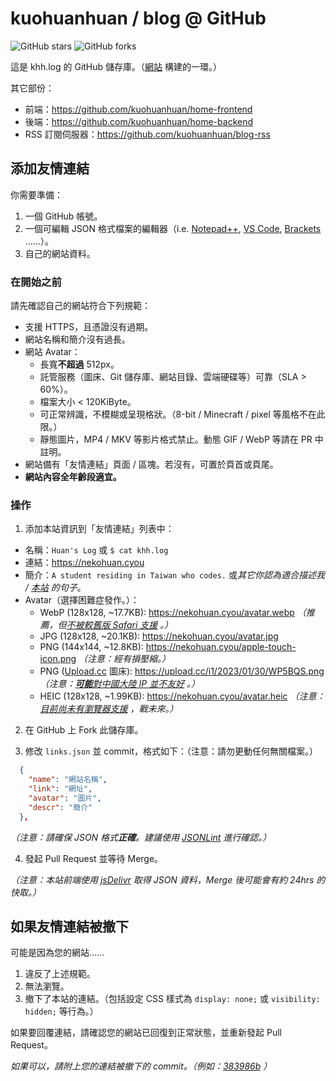 # kuohuanhuan / blog @ GitHub

![GitHub stars](https://img.shields.io/github/stars/kuohuanhuan/blog?style=for-the-badge)
![GitHub forks](https://img.shields.io/github/forks/kuohuanhuan/blog?style=for-the-badge)

這是 khh.log 的 GitHub 儲存庫。（[網站](https://nekohuan.cyou) 構建的一環。）

其它部份：

- 前端：https://github.com/kuohuanhuan/home-frontend
- 後端：https://github.com/kuohuanhuan/home-backend
- RSS 訂閱伺服器：https://github.com/kuohuanhuan/blog-rss

## 添加友情連結

你需要準備：

1. 一個 GitHub 帳號。
2. 一個可編輯 JSON 格式檔案的編輯器（i.e. [Notepad++](https://notepad-plus-plus.org), [VS Code](https://code.visualstudio.com/), [Brackets](https://brackets.io) ……）。
3. 自己的網站資料。

### 在開始之前

請先確認自己的網站符合下列規範：

- 支援 HTTPS，且憑證沒有過期。
- 網站名稱和簡介沒有過長。
- 網站 Avatar：
  + 長寬**不超過** 512px。
  + 託管服務（圖床、Git 儲存庫、網站目錄、雲端硬碟等）可靠（SLA > 60%）。
  + 檔案大小 < 120KiByte。
  + 可正常辨識，不模糊或呈現格狀。（8-bit / Minecraft / pixel 等風格不在此限。）
  + 靜態圖片，MP4 / MKV 等影片格式禁止。動態 GIF / WebP 等請在 PR 中註明。 
- 網站備有「友情連結」頁面 / 區塊。若沒有，可置於頁首或頁尾。
- **網站內容全年齡段適宜。**

### 操作

1. 添加本站資訊到「友情連結」列表中：

- 名稱：`Huan's Log` 或 `$ cat khh.log`
- 連結：https://nekohuan.cyou
- 簡介：`A student residing in Taiwan who codes.` 或*其它你認為適合描述我 / [本站](https://nekohuan.cyou) 的句子*。
- Avatar（選擇困難症發作。）：
  + WebP (128x128, ~17.7KB): https://nekohuan.cyou/avatar.webp *（推薦，但[不被較舊版 Safari 支援](https://caniuse.com/webp) 。）*
  + JPG (128x128, ~20.1KB): https://nekohuan.cyou/avatar.jpg
  + PNG (144x144, ~12.8KB): https://nekohuan.cyou/apple-touch-icon.png *（注意：經有損壓縮。）*
  + PNG ([Upload.cc](https://upload.cc) 圖床): https://upload.cc/i1/2023/01/30/WP5BQS.png _（注意：[**可能**對中國大陸 IP 並不友好](https://twitter.com/Uploadcc/status/1463519367325356032) 。）_
  + HEIC (128x128, ~1.99KB): https://nekohuan.cyou/avatar.heic *（注意：[目前尚未有瀏覽器支援](https://caniuse.com/heif) ，戰未來。）*

2. 在 GitHub 上 Fork 此儲存庫。

3. 修改 `links.json` 並 commit，格式如下：（注意：請勿更動任何無關檔案。）

```json
  {
    "name": "網站名稱",
    "link": "網址",
    "avatar": "圖片",
    "descr": "簡介"
  },
```

_（注意：請確保 JSON 格式**正確**。建議使用 [JSONLint](https://jsonlint.com) 進行確認。）_

4. 發起 Pull Request 並等待 Merge。

*（注意：本站前端使用 [jsDelivr](https://www.jsdelivr.com) 取得 JSON 資料，Merge 後可能會有約 24hrs 的快取。）*

## 如果友情連結被撤下

可能是因為您的網站……

1. 違反了上述規範。
2. 無法瀏覽。
3. 撤下了本站的連結。（包括設定 CSS 樣式為 `display: none;` 或 `visibility: hidden;` 等行為。）

如果要回覆連結，請確認您的網站已回復到正常狀態，並重新發起 Pull Request。

*如果可以，請附上您的連結被撤下的 commit。（例如：[383986b](https://github.com/kuohuanhuan/blog/commit/383986beb39c3a01ffaaa2d3399e3ccbede85d3d) ）*
